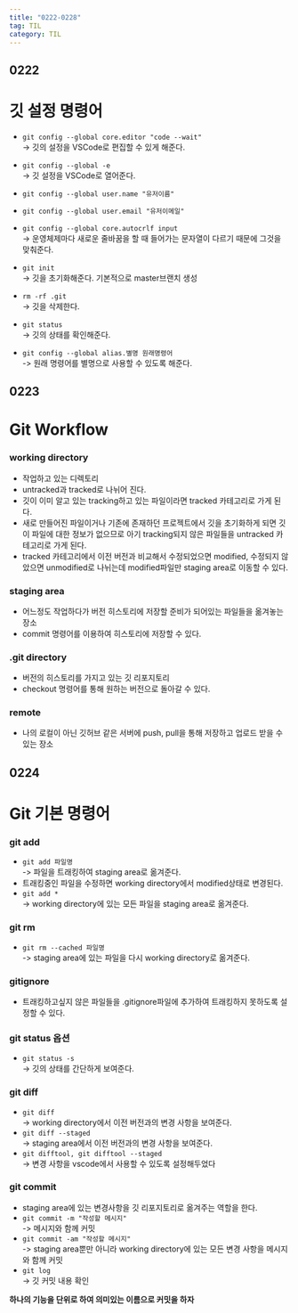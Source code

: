 ```yaml
---
title: "0222-0228"
tag: TIL
category: TIL
---
```

## 0222
# 깃 설정 명령어

* `git config --global core.editor "code --wait"`  
 -> 깃의 설정을 VSCode로 편집할 수 있게 해준다.
* `git config --global -e`  
-> 깃 설정을 VSCode로 열어준다.

* `git config --global user.name "유저이름"`
* `git config --global user.email "유저이메일"`

* `git config --global core.autocrlf input`  
-> 운영체제마다 새로운 줄바꿈을 할 때 들어가는 문자열이 다르기 때문에 그것을 맞춰준다.

* `git init`  
-> 깃을 초기화해준다. 기본적으로 master브랜치 생성
* `rm -rf .git`  
-> 깃을 삭제한다.
* `git status`  
-> 깃의 상태를 확인해준다.
* `git config --global alias.별명 원래명령어`  
-> 원래 명령어를 별명으로 사용할 수 있도록 해준다.

## 0223
# Git Workflow
### working directory
* 작업하고 있는 디렉토리
* untracked과 tracked로 나뉘어 진다.
* 깃이 이미 알고 있는 tracking하고 있는 파일이라면 tracked 카테고리로 가게 된다.
* 새로 만들어진 파일이거나 기존에 존재하던 프로젝트에서 깃을 초기화하게 되면 깃이 파일에 대한 정보가 없으므로 아기 tracking되지 않은 파일들을 untracked 카테고리로 가게 된다.
* tracked 카테고리에서 이전 버전과 비교해서 수정되었으면 modified, 수정되지 않았으면 unmodified로 나뉘는데 modified파일만 staging area로 이동할 수 있다.

### staging area
* 어느정도 작업하다가 버전 히스토리에 저장할 준비가 되어있는 파일들을 옮겨놓는 장소
* commit 명령어를 이용하여 히스토리에 저장할 수 있다.

### .git directory
* 버전의 히스토리를 가지고 있는 깃 리포지토리
* checkout 명령어를 통해 원하는 버전으로 돌아갈 수 있다.

### remote
* 나의 로컬이 아닌 깃허브 같은 서버에 push, pull을 통해 저장하고 업로드 받을 수 있는 장소

## 0224
# Git 기본 명령어
### git add
* `git add 파일명`  
-> 파일을 트래킹하여 staging area로 옮겨준다.
* 트래킹중인 파일을 수정하면 working directory에서 modified상태로 변경된다.
* `git add *`  
-> working directory에 있는 모든 파일을 staging area로 옮겨준다.

### git rm
* `git rm --cached 파일명`  
-> staging area에 있는 파일을 다시 working directory로 옮겨준다.

### gitignore
* 트래킹하고싶지 않은 파일들을 .gitignore파일에 추가하여 트래킹하지 못하도록 설정할 수 있다.

### git status 옵션
* `git status -s`  
-> 깃의 상태를 간단하게 보여준다.

### git diff
* `git diff`  
-> working directory에서 이전 버전과의 변경 사항을 보여준다.
* `git diff --staged`  
-> staging area에서 이전 버전과의 변경 사항을 보여준다.
* `git difftool, git difftool --staged`  
-> 변경 사항을 vscode에서 사용할 수 있도록 설정해두었다

### git commit
* staging area에 있는 변경사항을 깃 리포지토리로 옮겨주는 역할을 한다.
* `git commit -m "작성할 메시지"`  
-> 메시지와 함께 커밋
* `git commit -am "작성할 메시지"`  
-> staging area뿐만 아니라 working directory에 있는 모든 변경 사항을 메시지와 함께 커밋
* `git log`  
-> 깃 커밋 내용 확인

**하나의 기능을 단위로 하여 의미있는 이름으로 커밋을 하자**